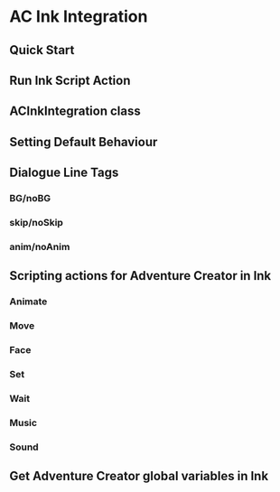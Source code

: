 # AC Ink Integration

## Quick Start

## Run Ink Script Action

## ACInkIntegration class

## Setting Default Behaviour

## Dialogue Line Tags

### BG/noBG

### skip/noSkip

### anim/noAnim

## Scripting actions for Adventure Creator in Ink

### Animate

### Move

### Face

### Set

### Wait

### Music

### Sound

## Get Adventure Creator global variables in Ink

